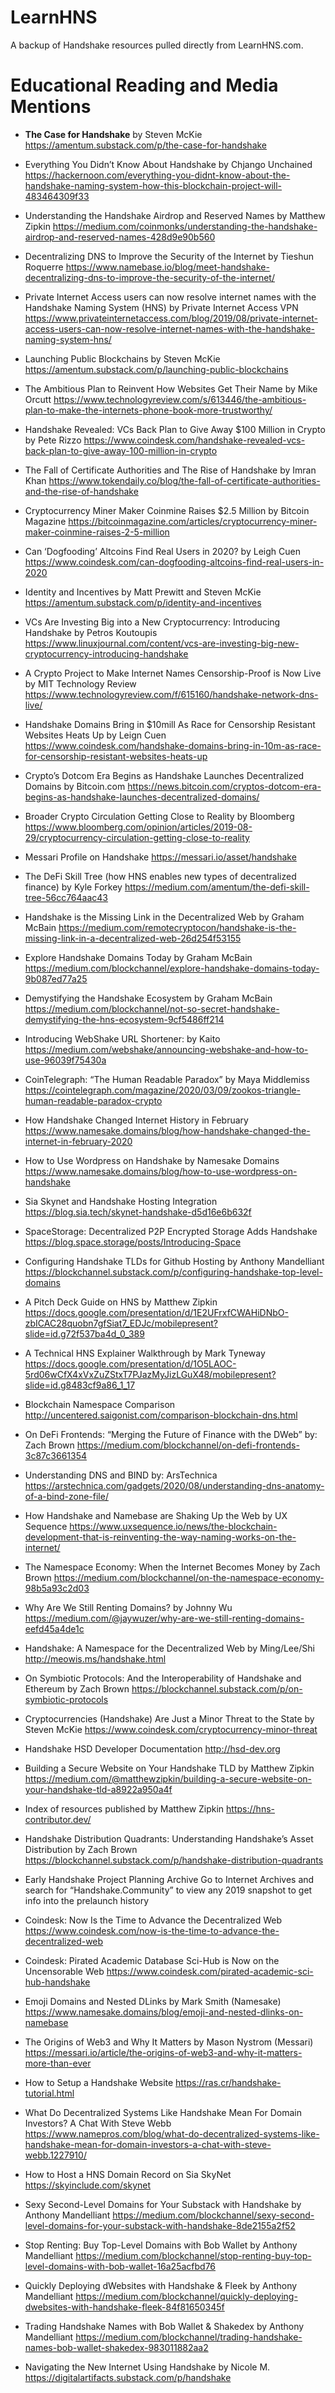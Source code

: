 # LearnHNS
A backup of Handshake resources pulled directly from LearnHNS.com.

# Educational Reading and Media Mentions

* **The Case for Handshake** by Steven McKie
https://amentum.substack.com/p/the-case-for-handshake

* Everything You Didn’t Know About Handshake by Chjango Unchained
https://hackernoon.com/everything-you-didnt-know-about-the-handshake-naming-system-how-this-blockchain-project-will-483464309f33

* Understanding the Handshake Airdrop and Reserved Names by Matthew Zipkin
https://medium.com/coinmonks/understanding-the-handshake-airdrop-and-reserved-names-428d9e90b560

* Decentralizing DNS to Improve the Security of the Internet by Tieshun Roquerre
https://www.namebase.io/blog/meet-handshake-decentralizing-dns-to-improve-the-security-of-the-internet/

* Private Internet Access users can now resolve internet names with the Handshake Naming System (HNS) by Private Internet Access VPN
https://www.privateinternetaccess.com/blog/2019/08/private-internet-access-users-can-now-resolve-internet-names-with-the-handshake-naming-system-hns/

* Launching Public Blockchains by Steven McKie
https://amentum.substack.com/p/launching-public-blockchains

* The Ambitious Plan to Reinvent How Websites Get Their Name by Mike Orcutt
https://www.technologyreview.com/s/613446/the-ambitious-plan-to-make-the-internets-phone-book-more-trustworthy/

* Handshake Revealed: VCs Back Plan to Give Away $100 Million in Crypto by Pete Rizzo
https://www.coindesk.com/handshake-revealed-vcs-back-plan-to-give-away-100-million-in-crypto

* The Fall of Certificate Authorities and The Rise of Handshake by Imran Khan
https://www.tokendaily.co/blog/the-fall-of-certificate-authorities-and-the-rise-of-handshake

* Cryptocurrency Miner Maker Coinmine Raises $2.5 Million by Bitcoin Magazine
https://bitcoinmagazine.com/articles/cryptocurrency-miner-maker-coinmine-raises-2-5-million

* Can ‘Dogfooding’ Altcoins Find Real Users in 2020? by Leigh Cuen
https://www.coindesk.com/can-dogfooding-altcoins-find-real-users-in-2020

* Identity and Incentives by Matt Prewitt and Steven McKie
https://amentum.substack.com/p/identity-and-incentives

* VCs Are Investing Big into a New Cryptocurrency: Introducing Handshake by Petros Koutoupis
https://www.linuxjournal.com/content/vcs-are-investing-big-new-cryptocurrency-introducing-handshake

* A Crypto Project to Make Internet Names Censorship-Proof is Now Live by MIT Technology Review
https://www.technologyreview.com/f/615160/handshake-network-dns-live/

* Handshake Domains Bring in $10mill As Race for Censorship Resistant Websites Heats Up by Leign Cuen
https://www.coindesk.com/handshake-domains-bring-in-10m-as-race-for-censorship-resistant-websites-heats-up

* Crypto’s Dotcom Era Begins as Handshake Launches Decentralized Domains by Bitcoin.com
https://news.bitcoin.com/cryptos-dotcom-era-begins-as-handshake-launches-decentralized-domains/

* Broader Crypto Circulation Getting Close to Reality by Bloomberg
https://www.bloomberg.com/opinion/articles/2019-08-29/cryptocurrency-circulation-getting-close-to-reality

* Messari Profile on Handshake
https://messari.io/asset/handshake

* The DeFi Skill Tree (how HNS enables new types of decentralized finance) by Kyle Forkey
https://medium.com/amentum/the-defi-skill-tree-56cc764aac43

* Handshake is the Missing Link in the Decentralized Web by Graham McBain
https://medium.com/remotecryptocon/handshake-is-the-missing-link-in-a-decentralized-web-26d254f53155

* Explore Handshake Domains Today by Graham McBain
https://medium.com/blockchannel/explore-handshake-domains-today-9b087ed77a25

* Demystifying the Handshake Ecosystem by Graham McBain
https://medium.com/blockchannel/not-so-secret-handshake-demystifying-the-hns-ecosystem-9cf5486ff214

* Introducing WebShake URL Shortener: by Kaito
https://medium.com/webshake/announcing-webshake-and-how-to-use-96039f75430a

* CoinTelegraph: “The Human Readable Paradox” by Maya Middlemiss
https://cointelegraph.com/magazine/2020/03/09/zookos-triangle-human-readable-paradox-crypto

* How Handshake Changed Internet History in February
https://www.namesake.domains/blog/how-handshake-changed-the-internet-in-february-2020

* How to Use Wordpress on Handshake by Namesake Domains
https://www.namesake.domains/blog/how-to-use-wordpress-on-handshake

* Sia Skynet and Handshake Hosting Integration
https://blog.sia.tech/skynet-handshake-d5d16e6b632f

* SpaceStorage: Decentralized P2P Encrypted Storage Adds Handshake
https://blog.space.storage/posts/Introducing-Space

* Configuring Handshake TLDs for Github Hosting by Anthony Mandelliant
https://blockchannel.substack.com/p/configuring-handshake-top-level-domains

* A Pitch Deck Guide on HNS by Matthew Zipkin
https://docs.google.com/presentation/d/1E2UFrxfCWAHiDNbO-zbICAC28quobn7gfSiat7_EDJc/mobilepresent?slide=id.g72f537ba4d_0_389

* A Technical HNS Explainer Walkthrough by Mark Tyneway
https://docs.google.com/presentation/d/1O5LAOC-5rd06wCfX4xVxZuZStxT7PJazMyJizLGuX48/mobilepresent?slide=id.g8483cf9a86_1_17

* Blockchain Namespace Comparison
http://uncentered.saigonist.com/comparison-blockchain-dns.html

* On DeFi Frontends: “Merging the Future of Finance with the DWeb” by: Zach Brown
https://medium.com/blockchannel/on-defi-frontends-3c87c3661354

* Understanding DNS and BIND by: ArsTechnica
https://arstechnica.com/gadgets/2020/08/understanding-dns-anatomy-of-a-bind-zone-file/

* How Handshake and Namebase are Shaking Up the Web by UX Sequence
https://www.uxsequence.io/news/the-blockchain-development-that-is-reinventing-the-way-naming-works-on-the-internet/

* The Namespace Economy: When the Internet Becomes Money by Zach Brown
https://medium.com/blockchannel/on-the-namespace-economy-98b5a93c2d03

* Why Are We Still Renting Domains? by Johnny Wu
https://medium.com/@jaywuzer/why-are-we-still-renting-domains-eefd45a4de1c

* Handshake: A Namespace for the Decentralized Web by Ming/Lee/Shi
http://meowis.ms/handshake.html

* On Symbiotic Protocols: And the Interoperability of Handshake and Ethereum by Zach Brown
https://blockchannel.substack.com/p/on-symbiotic-protocols

* Cryptocurrencies (Handshake) Are Just a Minor Threat to the State by Steven McKie
https://www.coindesk.com/cryptocurrency-minor-threat

* Handshake HSD Developer Documentation
http://hsd-dev.org

* Building a Secure Website on Your Handshake TLD by Matthew Zipkin
https://medium.com/@matthewzipkin/building-a-secure-website-on-your-handshake-tld-a8922a950a4f

* Index of resources published by Matthew Zipkin
https://hns-contributor.dev/

* Handshake Distribution Quadrants: Understanding Handshake’s Asset Distribution by Zach Brown
https://blockchannel.substack.com/p/handshake-distribution-quadrants

* Early Handshake Project Planning Archive
Go to Internet Archives and search for “Handshake.Community” to view any 2019 snapshot to get info into the prelaunch history

* Coindesk: Now Is the Time to Advance the Decentralized Web
https://www.coindesk.com/now-is-the-time-to-advance-the-decentralized-web

* Coindesk: Pirated Academic Database Sci-Hub is Now on the Uncensorable Web
https://www.coindesk.com/pirated-academic-sci-hub-handshake

* Emoji Domains and Nested DLinks by Mark Smith (Namesake)
https://www.namesake.domains/blog/emoji-and-nested-dlinks-on-namebase

* The Origins of Web3 and Why It Matters by Mason Nystrom (Messari)
https://messari.io/article/the-origins-of-web3-and-why-it-matters-more-than-ever

* How to Setup a Handshake Website
https://ras.cr/handshake-tutorial.html

* What Do Decentralized Systems Like Handshake Mean For Domain Investors? A Chat With Steve Webb
https://www.namepros.com/blog/what-do-decentralized-systems-like-handshake-mean-for-domain-investors-a-chat-with-steve-webb.1227910/

* How to Host a HNS Domain Record on Sia SkyNet
https://skyinclude.com/skynet

* Sexy Second-Level Domains for Your Substack with Handshake by Anthony Mandelliant
https://medium.com/blockchannel/sexy-second-level-domains-for-your-substack-with-handshake-8de2155a2f52

* Stop Renting: Buy Top-Level Domains with Bob Wallet by Anthony Mandelliant
https://medium.com/blockchannel/stop-renting-buy-top-level-domains-with-bob-wallet-16a25acfbd76

* Quickly Deploying dWebsites with Handshake & Fleek by Anthony Mandelliant
https://medium.com/blockchannel/quickly-deploying-dwebsites-with-handshake-fleek-84f81650345f

* Trading Handshake Names with Bob Wallet & Shakedex by Anthony Mandelliant
https://medium.com/blockchannel/trading-handshake-names-bob-wallet-shakedex-983011882aa2

* Navigating the New Internet Using Handshake by Nicole M.
https://digitalartifacts.substack.com/p/handshake
